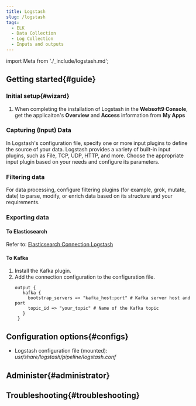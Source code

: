 ```yaml
---
title: Logstash
slug: /logstash
tags:
  - ELK 
  - Data Collection
  - Log Collection
  - Inputs and outputs
---
```


import Meta from './_include/logstash.md';

<Meta name="meta" />

## Getting started{#guide}

### Initial setup{#wizard}

1. When completing the installation of Logstash in the **Websoft9 Console**, get the applicaiton's **Overview** and **Access** information from **My Apps**  

### Capturing (Input) Data

In Logstash's configuration file, specify one or more input plugins to define the source of your data. Logstash provides a variety of built-in input plugins, such as File, TCP, UDP, HTTP, and more. Choose the appropriate input plugin based on your needs and configure its parameters.

### Filtering data
For data processing, configure filtering plugins (for example, grok, mutate, date) to parse, modify, or enrich data based on its structure and your requirements.

### Exporting data

#### To Elasticsearch 

Refer to: [Elasticsearch Connection Logstash](./elasticsearch#logstash)

#### To Kafka

1. Install the Kafka plugin.
2. Add the connection configuration to the configuration file. 
   ```
   output {
      kafka {
        bootstrap_servers => "kafka_host:port" # Kafka server host and port
        topic_id => "your_topic" # Name of the Kafka topic
      }
    }
   ```

## Configuration options{#configs}

- Logstash configuration file (mounted): *usr/share/logstash/pipeline/logstash.conf*

## Administer{#administrator}


## Troubleshooting{#troubleshooting}

